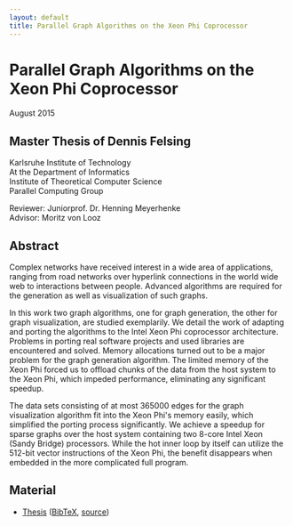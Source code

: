 ```yaml
---
layout: default
title: Parallel Graph Algorithms on the Xeon Phi Coprocessor
---
```


# Parallel Graph Algorithms on the Xeon Phi Coprocessor
August 2015

## Master Thesis of Dennis Felsing
Karlsruhe Institute of Technology  
At the Department of Informatics  
Institute of Theoretical Computer Science  
Parallel Computing Group

Reviewer: Juniorprof. Dr. Henning Meyerhenke  
Advisor: Moritz von Looz

## Abstract
Complex networks have received interest in a wide area of applications, ranging from road networks over hyperlink connections in the world wide web to interactions between people.
Advanced algorithms are required for the generation as well as visualization of such graphs.

In this work two graph algorithms, one for graph generation, the other for graph visualization, are studied exemplarily.
We detail the work of adapting and porting the algorithms to the Intel Xeon Phi coprocessor architecture.
Problems in porting real software projects and used libraries are encountered and solved.
Memory allocations turned out to be a major problem for the graph generation algorithm.
The limited memory of the Xeon Phi forced us to offload chunks of the data from the host system to the Xeon Phi, which impeded performance, eliminating any significant speedup.

The data sets consisting of at most 365000 edges for the graph visualization algorithm fit into the Xeon Phi's memory easily, which simplified the porting process significantly.
We achieve a speedup for sparse graphs over the host system containing two 8-core Intel Xeon (Sandy Bridge) processors.
While the hot inner loop by itself can utilize the 512-bit vector instructions of the Xeon Phi, the benefit disappears when embedded in the more complicated full program.

## Material
- [Thesis](thesis.pdf) ([BibTeX](thesis.bib), [source](thesis.tar.xz))
